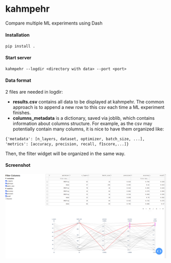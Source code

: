 # kahmpehr
Compare multiple ML experiments using Dash

#### Installation
```
pip install .
```
#### Start server
```
kahmpehr --logdir <directory with data> --port <port>
```
#### Data format

2 files are needed in logdir: 

* **results.csv** contains all data to be displayed at kahmpehr. The common approach is to append a new row to this csv each time a ML experiment finishes.
* **columns_metadata** is a dictionary, saved via joblib, which contains information about columns structure. For example, as the csv may potentially contain many columns, it is nice to have them organized like:

```
{'metadata': [n_layers, dataset, optimizer, batch_size, ...],
'metrics': [accuracy, precision, recall, f1score,...]}
```

Then, the filter widget will be organized in the same way.

#### Screenshot
![alt text](kahmpehr-screenshot.png "Screenshot")




